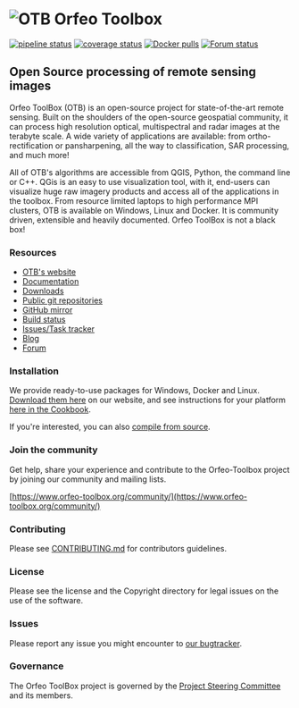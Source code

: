 # ![OTB](https://gitlab.orfeo-toolbox.org/orfeotoolbox/otb/raw/master/Utilities/Doxygen/logoVectoriel.png) Orfeo Toolbox

[![pipeline status](https://gitlab.orfeo-toolbox.org/orfeotoolbox/otb/badges/develop/pipeline.svg)](https://gitlab.orfeo-toolbox.org/orfeotoolbox/otb/commits/develop)
[![coverage status](https://sonar.orfeo-toolbox.org/api/project_badges/measure?project=orfeotoolbox-otb&metric=coverage)](https://sonar.orfeo-toolbox.org/dashboard?id=orfeotoolbox-otb)
[![Docker pulls](https://img.shields.io/badge/dynamic/json?formatter=metric&color=blue&label=Docker%20pull&query=%24.pull_count&url=https://hub.docker.com/v2/repositories/orfeotoolbox/otb)](https://hub.docker.com/r/orfeotoolbox/otb)
[![Forum status](https://img.shields.io/discourse/status?server=https%3A%2F%2Fforum.orfeo-toolbox.org%2F)](https://forum.orfeo-toolbox.org)

## Open Source processing of remote sensing images

Orfeo ToolBox (OTB) is an open-source project for state-of-the-art remote
sensing. Built on the shoulders of the open-source geospatial community, it can
process high resolution optical, multispectral and radar images at the terabyte
scale. A wide variety of applications are available: from ortho-rectification
or pansharpening, all the way to classification, SAR processing, and much more!

All of OTB's algorithms are accessible from QGIS, Python, the
command line or C++. QGis is an easy to use visualization tool, with it, end-users can visualize huge raw imagery products and
access all of the applications in the toolbox. From resource limited laptops
to high performance MPI clusters, OTB is available on Windows, Linux and Docker.
It is community driven, extensible and heavily documented.  Orfeo ToolBox is
not a black box!

### Resources
* [OTB's website](https://www.orfeo-toolbox.org/)
* [Documentation](https://www.orfeo-toolbox.org/documentation/)
* [Downloads](https://www.orfeo-toolbox.org/download/)
* [Public git repositories](https://gitlab.orfeo-toolbox.org/orfeotoolbox/otb)
* [GitHub mirror](https://github.com/orfeotoolbox/)
* [Build status](http://cdash.orfeo-toolbox.org/index.php?project=OTB)
* [Issues/Task tracker](https://gitlab.orfeo-toolbox.org/orfeotoolbox/otb/issues)
* [Blog](https://www.orfeo-toolbox.org/blog/)
* [Forum](https://forum.orfeo-toolbox.org)

### Installation

We provide ready-to-use packages for Windows, Docker and Linux. [Download them here](https://www.orfeo-toolbox.org/download/) on our website, and see instructions for your platform [here in the Cookbook](https://www.orfeo-toolbox.org/CookBook/Installation.html).

If you're interested, you can also [compile from source](https://www.orfeo-toolbox.org/CookBook/CompilingOTBFromSource.html).


### Join the community
Get help, share your experience and contribute to the Orfeo-Toolbox project by
joining our community and mailing lists.

[https://www.orfeo-toolbox.org/community/](https://www.orfeo-toolbox.org/community/)

### Contributing
Please see [CONTRIBUTING.md](CONTRIBUTING.md) for contributors guidelines.

### License
Please see the license and the Copyright directory for legal issues on the use of the software.

### Issues
Please report any issue you might encounter to [our bugtracker](https://gitlab.orfeo-toolbox.org/orfeotoolbox/otb/issues?label_name%5B%5D=bug).

### Governance
The Orfeo ToolBox project is governed by the [Project Steering Committee](PSC.md) and its members.
